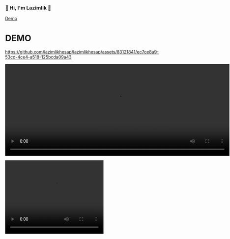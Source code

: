 <h3>👋 Hi, I'm Lazimlik 💩</h3>

[Demo](#demo)

# DEMO
https://github.com/lazimlikhesap/lazimlikhesap/assets/83121841/ec7ce8a9-53cd-4ce4-a518-125bcda09a43


<video src="LINK" style="width: 730px; height: 300px;"></video>

<video width="320" height="240" autoplay>
  <source src="[movie.mp4](https://github.com/lazimlikhesap/lazimlikhesap/blob/main/Screen%20Recording%202023-06-17%20at%2012.46.07.mov)" type="video/mp4">
  <source src="https://github.com/lazimlikhesap/lazimlikhesap/blob/main/Screen%20Recording%202023-06-17%20at%2012.46.07.mov" type="video/ogg">
</video>

